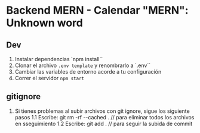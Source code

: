 # Backend MERN - Calendar   "MERN": Unknown word

## Dev

1. Instalar dependencias `npm install``
2. Clonar el archivo `.env template` y renombrarlo a `.env``
3. Cambiar las variables de entorno acorde a tu configuración
4. Correr el servidor `npm start`

## gitignore
1. Si tienes problemas al subir archivos con git ignore, sigue los siguiente pasos
1.1 Escribe: git rm -rf --cached . // para eliminar todos los archivos en sseguimiento
1.2 Escribe: git add . // para seguir la subida de commit
